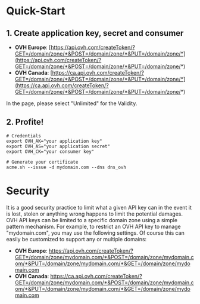 # Quick-Start

## 1. Create application key, secret and consumer

- **OVH Europe**: [https://api.ovh.com/createToken/?GET=/domain/zone/*&POST=/domain/zone/*&PUT=/domain/zone/*](https://api.ovh.com/createToken/?GET=/domain/zone/*&POST=/domain/zone/*&PUT=/domain/zone/*)
- **OVH Canada**: [https://ca.api.ovh.com/createToken/?GET=/domain/zone/*&POST=/domain/zone/*&PUT=/domain/zone/*](https://ca.api.ovh.com/createToken/?GET=/domain/zone/*&POST=/domain/zone/*&PUT=/domain/zone/*)

In the page, please  select "Unlimited" for the Validity.

## 2. Profite!

```
# Credentials
export OVH_AK="your application key"
export OVH_AS="your application secret"
export OVH_CK="your consumer key"

# Generate your certificate
acme.sh --issue -d mydomain.com --dns dns_ovh
```

# Security

It is a good security practice to limit what a given API key can in the event it is lost, stolen or anything wrong happens to limit the potential damages. OVH API keys can be limited to a specific domain zone using a simple pattern mechanism. For example, to restrict an OVH API key to manage "mydomain.com", you may use the following settings. Of course this can easily be customized to support any or multiple domains:

- **OVH Europe**: https://api.ovh.com/createToken/?GET=/domain/zone/mydomain.com/*&POST=/domain/zone/mydomain.com/*&PUT=/domain/zone/mydomain.com/*&GET=/domain/zone/mydomain.com
- **OVH Canada**: https://ca.api.ovh.com/createToken/?GET=/domain/zone/mydomain.com/*&POST=/domain/zone/mydomain.com/*&PUT=/domain/zone/mydomain.com/*&GET=/domain/zone/mydomain.com
